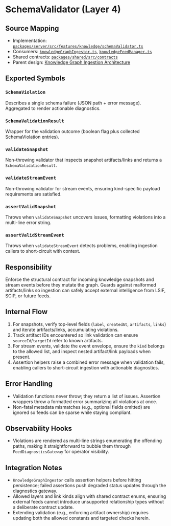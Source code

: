 # SchemaValidator (Layer 4)

## Source Mapping
- Implementation: [`packages/server/src/features/knowledge/schemaValidator.ts`](../../../packages/server/src/features/knowledge/schemaValidator.ts)
- Consumers: [`knowledgeGraphIngestor.ts`](../../../packages/server/src/features/knowledge/knowledgeGraphIngestor.ts), [`knowledgeFeedManager.ts`](../../../packages/server/src/features/knowledge/knowledgeFeedManager.ts)
- Shared contracts: [`packages/shared/src/contracts`](../../../packages/shared/src/contracts)
- Parent design: [Knowledge Graph Ingestion Architecture](../../layer-3/knowledge-graph-ingestion.mdmd.md)

## Exported Symbols

### `SchemaViolation`
Describes a single schema failure (JSON path + error message). Aggregated to render actionable diagnostics.

### `SchemaValidationResult`
Wrapper for the validation outcome (boolean flag plus collected SchemaViolation entries).

### `validateSnapshot`
Non-throwing validator that inspects snapshot artifacts/links and returns a `SchemaValidationResult`.

### `validateStreamEvent`
Non-throwing validator for stream events, ensuring kind-specific payload requirements are satisfied.

### `assertValidSnapshot`
Throws when `validateSnapshot` uncovers issues, formatting violations into a multi-line error string.

### `assertValidStreamEvent`
Throws when `validateStreamEvent` detects problems, enabling ingestion callers to short-circuit with context.

## Responsibility
Enforce the structural contract for incoming knowledge snapshots and stream events before they mutate the graph. Guards against malformed artifacts/links so ingestion can safely accept external intelligence from LSIF, SCIP, or future feeds.

## Internal Flow
1. For snapshots, verify top-level fields (`label`, `createdAt`, `artifacts`, `links`) and iterate artifacts/links, accumulating violations.
2. Track artifact IDs encountered so link validation can ensure `sourceId`/`targetId` refer to known artifacts.
3. For stream events, validate the event envelope, ensure the `kind` belongs to the allowed list, and inspect nested artifact/link payloads when present.
4. Assertion helpers raise a combined error message when validation fails, enabling callers to short-circuit ingestion with actionable diagnostics.

## Error Handling
- Validation functions never throw; they return a list of issues. Assertion wrappers throw a formatted error summarizing all violations at once.
- Non-fatal metadata mismatches (e.g., optional fields omitted) are ignored so feeds can be sparse while staying compliant.

## Observability Hooks
- Violations are rendered as multi-line strings enumerating the offending paths, making it straightforward to bubble them through `FeedDiagnosticsGateway` for operator visibility.

## Integration Notes
- `KnowledgeGraphIngestor` calls assertion helpers before hitting persistence; failed assertions push degraded status updates through the diagnostics gateway.
- Allowed layers and link kinds align with shared contract enums, ensuring external feeds cannot introduce unsupported relationship types without a deliberate contract update.
- Extending validation (e.g., enforcing artifact ownership) requires updating both the allowed constants and targeted checks herein.

